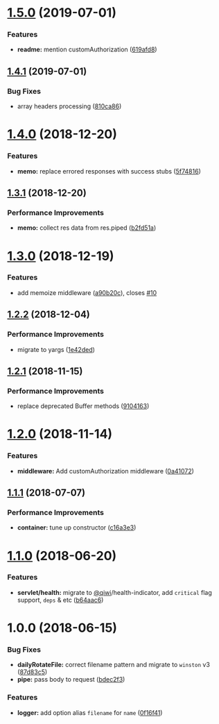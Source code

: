 # [1.5.0](https://github.com/qiwi/qorsproxy/compare/v1.4.1...v1.5.0) (2019-07-01)


### Features

* **readme:** mention customAuthorization ([619afd8](https://github.com/qiwi/qorsproxy/commit/619afd8))

## [1.4.1](https://github.com/qiwi/qorsproxy/compare/v1.4.0...v1.4.1) (2019-07-01)


### Bug Fixes

* array headers processing ([810ca86](https://github.com/qiwi/qorsproxy/commit/810ca86))

# [1.4.0](https://github.com/qiwi/qorsproxy/compare/v1.3.1...v1.4.0) (2018-12-20)


### Features

* **memo:** replace errored responses with success stubs ([5f74816](https://github.com/qiwi/qorsproxy/commit/5f74816))

## [1.3.1](https://github.com/qiwi/qorsproxy/compare/v1.3.0...v1.3.1) (2018-12-20)


### Performance Improvements

* **memo:** collect res data from res.piped ([b2fd51a](https://github.com/qiwi/qorsproxy/commit/b2fd51a))

# [1.3.0](https://github.com/qiwi/qorsproxy/compare/v1.2.2...v1.3.0) (2018-12-19)


### Features

* add memoize middleware ([a90b20c](https://github.com/qiwi/qorsproxy/commit/a90b20c)), closes [#10](https://github.com/qiwi/qorsproxy/issues/10)

## [1.2.2](https://github.com/qiwi/qorsproxy/compare/v1.2.1...v1.2.2) (2018-12-04)


### Performance Improvements

* migrate to yargs ([1e42ded](https://github.com/qiwi/qorsproxy/commit/1e42ded))

## [1.2.1](https://github.com/qiwi/qorsproxy/compare/v1.2.0...v1.2.1) (2018-11-15)


### Performance Improvements

* replace deprecated Buffer methods ([9104163](https://github.com/qiwi/qorsproxy/commit/9104163))

# [1.2.0](https://github.com/qiwi/qorsproxy/compare/v1.1.1...v1.2.0) (2018-11-14)


### Features

* **middleware:** Add customAuthorization middleware ([0a41072](https://github.com/qiwi/qorsproxy/commit/0a41072))

## [1.1.1](https://github.com/qiwi/qorsproxy/compare/v1.1.0...v1.1.1) (2018-07-07)


### Performance Improvements

* **container:** tune up constructor ([c16a3e3](https://github.com/qiwi/qorsproxy/commit/c16a3e3))

# [1.1.0](https://github.com/qiwi/qorsproxy/compare/v1.0.0...v1.1.0) (2018-06-20)


### Features

* **servlet/health:** migrate to [@qiwi](https://github.com/qiwi)/health-indicator, add `critical` flag support, `deps` & etc ([b64aac6](https://github.com/qiwi/qorsproxy/commit/b64aac6))

# 1.0.0 (2018-06-15)


### Bug Fixes

* **dailyRotateFile:** correct filename pattern and migrate to `winston` v3 ([87d83c5](https://github.com/qiwi/qorsproxy/commit/87d83c5))
* **pipe:** pass body to request ([bdec2f3](https://github.com/qiwi/qorsproxy/commit/bdec2f3))


### Features

* **logger:** add option alias `filename` for `name` ([0f16f41](https://github.com/qiwi/qorsproxy/commit/0f16f41))

